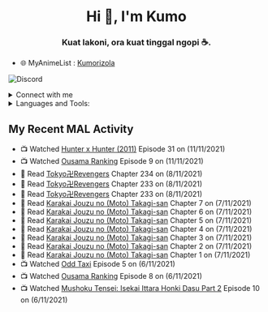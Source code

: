 <h1 align="center">Hi 👋, I'm Kumo</h1>
<h3 align="center">Kuat lakoni, ora kuat tinggal ngopi ☕.</h3>

- 🌐 MyAnimeList : [Kumorizola](https://myanimelist.net/animelist/Kumorizola)

![Discord](https://discord.c99.nl/widget/theme-3/761213268009943051.png)
<details>
      <summary>Connect with me</summary>
    <p align="left">
        <a href="https://www.facebook.com/kumori.hartley.1" target="blank"><img align="center"
                src="https://raw.githubusercontent.com/rahuldkjain/github-profile-readme-generator/master/src/images/icons/Social/facebook.svg"
                alt="kumori hartley" height="30" width="40" /></a>
        <a href="https://www.instagram.com/kumorizola/" target="blank"><img align="center"
                src="https://raw.githubusercontent.com/rahuldkjain/github-profile-readme-generator/master/src/images/icons/Social/instagram.svg"
                alt="kumorizola" height="30" width="40" /></a>
        <a href="https://discord.gg/Kumori#5882" target="blank"><img align="center"
                src="https://raw.githubusercontent.com/rahuldkjain/github-profile-readme-generator/master/src/images/icons/Social/discord.svg"
                alt="Kumori#5882" height="30" width="40" /></a>
    </p>
</details>

<details>
    <summary align="left">Languages and Tools:</summary>
<p align="left">
      <a href="https://www.w3schools.com/css/" target="_blank">
        <img src="https://raw.githubusercontent.com/devicons/devicon/master/icons/css3/css3-original-wordmark.svg"
            alt="css3" width="40" height="40" /> </a> <a href="https://www.electronjs.org" target="_blank"> <img
            src="https://raw.githubusercontent.com/devicons/devicon/master/icons/electron/electron-original.svg"
            alt="electron" width="40" height="40" /> </a> <a href="https://heroku.com" target="_blank"> <img
            src="https://www.vectorlogo.zone/logos/heroku/heroku-icon.svg" alt="heroku" width="40" height="40" /> </a>
    <a href="https://www.w3.org/html/" target="_blank"> <img
            src="https://raw.githubusercontent.com/devicons/devicon/master/icons/html5/html5-original-wordmark.svg"
            alt="html5" width="40" height="40" /> </a> <a href="https://www.java.com" target="_blank"> <img
            src="https://raw.githubusercontent.com/devicons/devicon/master/icons/java/java-original.svg" alt="java"
            width="40" height="40" /> </a> <a href="https://developer.mozilla.org/en-US/docs/Web/JavaScript"
        target="_blank"> <img
            src="https://raw.githubusercontent.com/devicons/devicon/master/icons/javascript/javascript-original.svg"
            alt="javascript" width="40" height="40" /> </a> <a href="https://www.mongodb.com/" target="_blank"> <img
            src="https://raw.githubusercontent.com/devicons/devicon/master/icons/mongodb/mongodb-original-wordmark.svg"
            alt="mongodb" width="40" height="40" /> </a> <a href="https://nodejs.org" target="_blank"> <img
            src="https://raw.githubusercontent.com/devicons/devicon/master/icons/nodejs/nodejs-original-wordmark.svg"
            alt="nodejs" width="40" height="40" /> </a> <a href="https://www.python.org" target="_blank"> <img
            src="https://raw.githubusercontent.com/devicons/devicon/master/icons/python/python-original.svg"
            alt="python" width="40" height="40" /> </a> <a href="https://www.typescriptlang.org/" target="_blank"> <img
            src="https://raw.githubusercontent.com/devicons/devicon/master/icons/typescript/typescript-original.svg" alt="typescript" width="40" height="40" /> </a>
      
</details>


<h2> My Recent MAL Activity</h2>
<!-- MAL_ACTIVITY:start -->

- 📺 Watched [Hunter x Hunter (2011)](https://myanimelist.net/anime/11061) Episode 31 on (11/11/2021)
- 📺 Watched [Ousama Ranking](https://myanimelist.net/anime/40834) Episode 9 on (11/11/2021)
- 📖 Read [Tokyo卍Revengers](https://myanimelist.net/manga/104565) Chapter 234 on (8/11/2021)
- 📖 Read [Tokyo卍Revengers](https://myanimelist.net/manga/104565) Chapter 233 on (8/11/2021)
- 📖 Read [Tokyo卍Revengers](https://myanimelist.net/manga/104565) Chapter 233 on (8/11/2021)
- 📖 Read [Karakai Jouzu no (Moto) Takagi-san](https://myanimelist.net/manga/108187) Chapter 7 on (7/11/2021)
- 📖 Read [Karakai Jouzu no (Moto) Takagi-san](https://myanimelist.net/manga/108187) Chapter 6 on (7/11/2021)
- 📖 Read [Karakai Jouzu no (Moto) Takagi-san](https://myanimelist.net/manga/108187) Chapter 5 on (7/11/2021)
- 📖 Read [Karakai Jouzu no (Moto) Takagi-san](https://myanimelist.net/manga/108187) Chapter 4 on (7/11/2021)
- 📖 Read [Karakai Jouzu no (Moto) Takagi-san](https://myanimelist.net/manga/108187) Chapter 3 on (7/11/2021)
- 📖 Read [Karakai Jouzu no (Moto) Takagi-san](https://myanimelist.net/manga/108187) Chapter 2 on (7/11/2021)
- 📖 Read [Karakai Jouzu no (Moto) Takagi-san](https://myanimelist.net/manga/108187) Chapter 1 on (7/11/2021)
- 📺 Watched [Odd Taxi](https://myanimelist.net/anime/46102) Episode 5 on (6/11/2021)
- 📺 Watched [Ousama Ranking](https://myanimelist.net/anime/40834) Episode 8 on (6/11/2021)
- 📺 Watched [Mushoku Tensei: Isekai Ittara Honki Dasu Part 2](https://myanimelist.net/anime/45576) Episode 10 on (6/11/2021)

<!-- MAL_ACTIVITY:end -->
